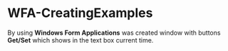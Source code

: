# WFA-CreatingExamples

By using **Windows Form Applications** was created window with buttons **Get/Set** which shows in the text box current time.
